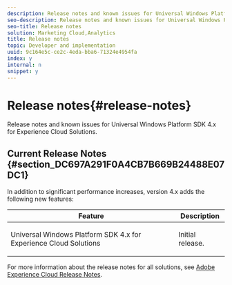 ```yaml
---
description: Release notes and known issues for Universal Windows Platform SDK 4.x for Experience Cloud Solutions.
seo-description: Release notes and known issues for Universal Windows Platform SDK 4.x for Experience Cloud Solutions.
seo-title: Release notes
solution: Marketing Cloud,Analytics
title: Release notes
topic: Developer and implementation
uuid: 9c164e5c-ce2c-4eda-bba6-71324e4954fa
index: y
internal: n
snippet: y
---
```


# Release notes{#release-notes}

Release notes and known issues for Universal Windows Platform SDK 4.x for Experience Cloud Solutions.

## Current Release Notes {#section_DC697A291F0A4CB7B669B24488E07DC1}

In addition to significant performance increases, version 4.x adds the following new features: 

<table id="table_FC1AE268F94E41509D7AB1FB7020A47F"> 
 <thead> 
  <tr> 
   <th colname="col1" class="entry"> Feature </th> 
   <th colname="col2" class="entry"> Description </th> 
  </tr>
 </thead>
 <tbody> 
  <tr> 
   <td colname="col1"> Universal Windows Platform SDK 4.x for Experience Cloud Solutions </td> 
   <td colname="col2"> <p>Initial release. </p> </td> 
  </tr> 
 </tbody> 
</table>

For more information about the release notes for all solutions, see [Adobe Experience Cloud Release Notes](https://marketing.adobe.com/resources/help/en_US/whatsnew/). 
